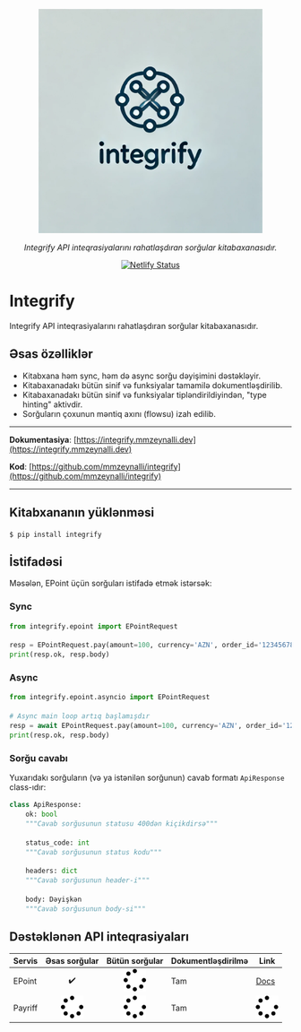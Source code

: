<p align="center">
  <a href="https://integrify.mmzeynalli.dev/"><img width="400" src="assets/integrify.png" alt="Integrify"></a>
</p>
<p align="center">
    <em>Integrify API inteqrasiyalarını rahatlaşdıran sorğular kitabaxanasıdır.</em>
</p>
<p align="center">
  <a href="https://app.netlify.com/sites/integrify-docs/deploys">
    <img src="https://api.netlify.com/api/v1/badges/d8931b6a-80c7-41cb-bdbb-bf6ef5789f80/deploy-status" alt="Netlify Status">
  </a>
</p>

# Integrify

Integrify API inteqrasiyalarını rahatlaşdıran sorğular kitabaxanasıdır.

## Əsas özəlliklər

- Kitabxana həm sync, həm də async sorğu dəyişimini dəstəkləyir.
- Kitabaxanadakı bütün sinif və funksiyalar tamamilə dokumentləşdirilib.
- Kitabaxanadakı bütün sinif və funksiyalar tipləndirildiyindən, "type hinting" aktivdir.
- Sorğuların çoxunun məntiq axını (flowsu) izah edilib.

---

**Dokumentasiya**: [https://integrify.mmzeynalli.dev](https://integrify.mmzeynalli.dev)

**Kod**: [https://github.com/mmzeynalli/integrify](https://github.com/mmzeynalli/integrify)

---

## Kitabxananın yüklənməsi

<div class="termy">

```console
$ pip install integrify
```

</div>

## İstifadəsi

Məsələn, EPoint üçün sorğuları istifadə etmək istərsək:

### Sync

```python
from integrify.epoint import EPointRequest

resp = EPointRequest.pay(amount=100, currency='AZN', order_id='12345678', description='Ödəniş')
print(resp.ok, resp.body)

```

### Async

```python
from integrify.epoint.asyncio import EPointRequest

# Async main loop artıq başlamışdır
resp = await EPointRequest.pay(amount=100, currency='AZN', order_id='12345678', description='Ödəniş')
print(resp.ok, resp.body)

```

### Sorğu cavabı

Yuxarıdakı sorğuların (və ya istənilən sorğunun) cavab formatı `ApiResponse` class-ıdır:

```python
class ApiResponse:
    ok: bool
    """Cavab sorğusunun statusu 400dən kiçikdirsə"""

    status_code: int
    """Cavab sorğusunun status kodu"""

    headers: dict
    """Cavab sorğusunun header-i"""

    body: Dəyişkən
    """Cavab sorğusunun body-si"""
```


## Dəstəklənən API inteqrasiyaları

| Servis  |            Əsas sorğular             |            Bütün sorğular            | Dokumentləşdirilmə | Link                                                                       |
| ------- | :----------------------------------: | :----------------------------------: | ------------------ | -------------------------------------------------------------------------- |
| EPoint  |          :heavy_check_mark:          | ![loading](assets/spinner-solid.svg) | Tam                | [Docs](https://github.com/mmzeynalli/integrify/tree/main/integrify/epoint) |
| Payriff | ![loading](assets/spinner-solid.svg) | ![loading](assets/spinner-solid.svg) | Tam                | ![loading](assets/spinner-solid.svg)                                       |
